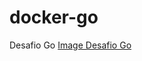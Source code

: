 # docker-go
Desafio Go
 	[Image Desafio Go]([https://www.example.com](https://hub.docker.com/repository/docker/055283/fullcycle)https://hub.docker.com/repository/docker/055283/fullcycle)
